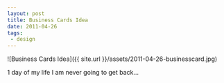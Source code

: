 ```yaml
---
layout: post
title: Business Cards Idea
date: 2011-04-26
tags:
 - design
---
```

![Business Cards Idea]({{ site.url }}/assets/2011-04-26-businesscard.jpg)

1 day of my life I am never going to get back…

